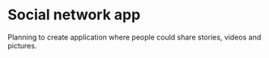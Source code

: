 # Social network app

Planning to create application where people could share stories,
videos and pictures.